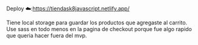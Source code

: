 Deploy ☁️:https://tiendask8javascript.netlify.app/

Tiene local storage para guardar los productos que agregaste al carrito.
Use sass en todo menos en la pagina de checkout porque fue algo rapido que queria hacer fuera del mvp.
